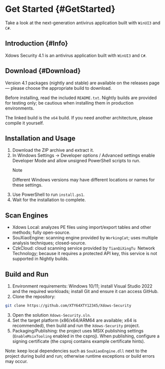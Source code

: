  # Get Started {#GetStarted}

Take a look at the next-generation antivirus application built with `WinUI3` and `C#`.

## Introduction {#Info}

Xdows Security 4.1 is an antivirus application built with `WinUI3` and `C#`.

## Download {#Download}

Version 4.1 packages (nightly and stable) are available on the releases page — please choose the appropriate build to download.

Before installing, read the included `README.txt`. Nightly builds are provided for testing only; be cautious when installing them in production environments.

<Linkcard url="https://github.com/XTY64XTY12345/Xdows-Security/releases/download/nightly/Xdows-Security-Signed.zip"
 title="Download Xdows Security Nightly" description="Please ensure you can access GitHub" logo="/logo.svg"/>

The linked build is the `x64` build. If you need another architecture, please compile it yourself.

## Installation and Usage

1. Download the ZIP archive and extract it.
2. In Windows Settings → Developer options / Advanced settings enable Developer Mode and allow unsigned PowerShell scripts to run.
    > [!NOTE]
    > Different Windows versions may have different locations or names for these settings.
3. Use PowerShell to run `install.ps1`.
4. Wait for the installation to complete.

## Scan Engines

- Xdows Local: analyzes PE files using import/export tables and other methods; fully open-source.
- SouXiaoEngine: scanning engine provided by `WorkingCat`; uses multiple analysis techniques; closed-source.
- CzkCloud: cloud scanning service provided by `TianQiXingTu `Network Technology; because it requires a protected API key, this service is not supported in Nightly builds.

## Build and Run

1. Environment requirements: Windows 10/11; install Visual Studio 2022 and the required workloads; install Git and ensure it can access GitHub.
2. Clone the repository:

```sh
git clone https://github.com/XTY64XTY12345/Xdows-Security
```

3. Open the solution `Xdows-Security.sln`.
4. Set the target platform (x86/x64/ARM64 are available; x64 is recommended), then build and run the `Xdows-Security` project.
5. Packaging/Publishing: the project uses MSIX publishing settings (`EnableMsixTooling` enabled in the csproj). When publishing, configure a signing certificate (the csproj contains example certificate hints).

Note: keep local dependencies such as `SouXiaoEngine.dll` next to the project during build and run; otherwise runtime exceptions or build errors may occur.
